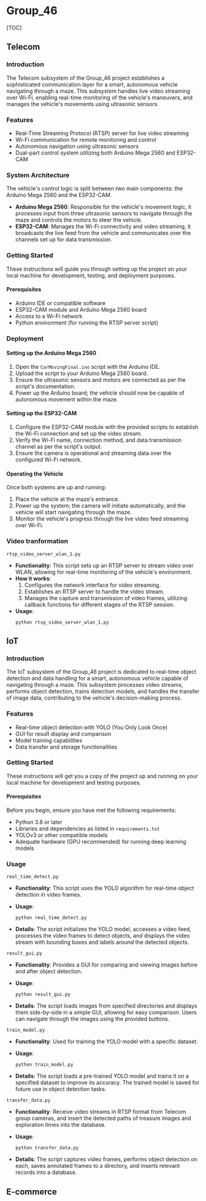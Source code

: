 # Group_46

[TOC]

## Telecom

### Introduction

The Telecom subsystem of the Group_46 project establishes a sophisticated communication layer for a smart, autonomous vehicle navigating through a maze. This subsystem handles live video streaming over Wi-Fi, enabling real-time monitoring of the vehicle's maneuvers, and manages the vehicle's movements using ultrasonic sensors.

### Features

- Real-Time Streaming Protocol (RTSP) server for live video streaming
- Wi-Fi communication for remote monitoring and control
- Autonomous navigation using ultrasonic sensors
- Dual-part control system utilizing both Arduino Mega 2560 and ESP32-CAM

### System Architecture

The vehicle's control logic is split between two main components: the Arduino Mega 2560 and the ESP32-CAM.

- **Arduino Mega 2560**: Responsible for the vehicle's movement logic, it processes input from three ultrasonic sensors to navigate through the maze and controls the motors to steer the vehicle.
- **ESP32-CAM**: Manages the Wi-Fi connectivity and video streaming, it broadcasts the live feed from the vehicle and communicates over the channels set up for data transmission.

### Getting Started

These instructions will guide you through setting up the project on your local machine for development, testing, and deployment purposes.

#### Prerequisites

- Arduino IDE or compatible software
- ESP32-CAM module and Arduino Mega 2560 board
- Access to a Wi-Fi network
- Python environment (for running the RTSP server script)

### Deployment

#### Setting up the Arduino Mega 2560

1. Open the `CarMovingFinal.ino` script with the Arduino IDE.
2. Upload the script to your Arduino Mega 2560 board.
3. Ensure the ultrasonic sensors and motors are connected as per the script's documentation.
4. Power up the Arduino board; the vehicle should now be capable of autonomous movement within the maze.

#### Setting up the ESP32-CAM

1. Configure the ESP32-CAM module with the provided scripts to establish the Wi-Fi connection and set up the video stream.
2. Verify the Wi-Fi name, connection method, and data transmission channel as per the script's output.
3. Ensure the camera is operational and streaming data over the configured Wi-Fi network.

#### Operating the Vehicle

Once both systems are up and running:

1. Place the vehicle at the maze's entrance.
2. Power up the system; the camera will initiate automatically, and the vehicle will start navigating through the maze.
3. Monitor the vehicle's progress through the live video feed streaming over Wi-Fi.


### Video tranformation
`rtsp_video_server_wlan_1.py`

- **Functionality**: This script sets up an RTSP server to stream video over WLAN, allowing for real-time monitoring of the vehicle's environment.
- **How it works**: 
  1. Configures the network interface for video streaming.
  2. Establishes an RTSP server to handle the video stream.
  3. Manages the capture and transmission of video frames, utilizing callback functions for different stages of the RTSP session.
- **Usage**: 
  ```
  python rtsp_video_server_wlan_1.py
  ```



## IoT

### Introduction

The IoT subsystem of the Group_46 project is dedicated to real-time object detection and data handling for a smart, autonomous vehicle capable of navigating through a maze. This subsystem processes video streams, performs object detection, trains detection models, and handles the transfer of image data, contributing to the vehicle's decision-making process.

### Features

- Real-time object detection with YOLO (You Only Look Once)
- GUI for result display and comparison
- Model training capabilities
- Data transfer and storage functionalities

### Getting Started

These instructions will get you a copy of the project up and running on your local machine for development and testing purposes.

#### Prerequisites

Before you begin, ensure you have met the following requirements:

- Python 3.8 or later
- Libraries and dependencies as listed in `requirements.txt`
- YOLOv3 or other compatible models
- Adequate hardware (GPU recommended) for running deep learning models

### Usage

`real_time_detect.py`

- **Functionality**: This script uses the YOLO algorithm for real-time object detection in video frames.

- **Usage**: 

  ```
  python real_time_detect.py
  ```

- **Details**: The script initializes the YOLO model, accesses a video feed, processes the video frames to detect objects, and displays the video stream with bounding boxes and labels around the detected objects.

`result_gui.py`

- **Functionality**: Provides a GUI for comparing and viewing images before and after object detection.

- **Usage**: 

  ```
  python result_gui.py
  ```

- **Details**: The script loads images from specified directories and displays them side-by-side in a simple GUI, allowing for easy comparison. Users can navigate through the images using the provided buttons.

`train_model.py`

- **Functionality**: Used for training the YOLO model with a specific dataset.

- **Usage**: 

  ```
  python train_model.py
  ```

- **Details**: The script loads a pre-trained YOLO model and trains it on a specified dataset to improve its accuracy. The trained model is saved for future use in object detection tasks.

`transfer_data.py`

- **Functionality**: Receive video streams in RTSP format from Telecom group cameras, and insert the detected paths of treasure images and exploration times into the database.

- **Usage**: 

  ```
  python transfer_data.py
  ```

- **Details**: The script captures video frames, performs object detection on each, saves annotated frames to a directory, and inserts relevant records into a database.


## E-commerce